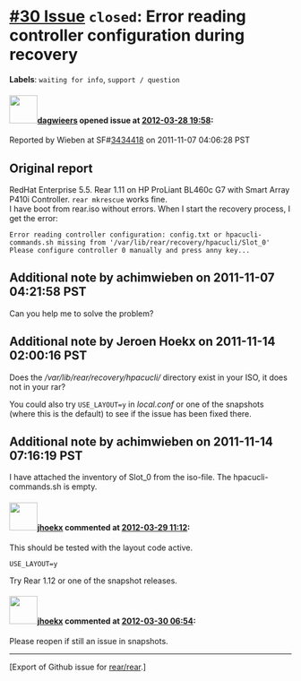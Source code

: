 [\#30 Issue](https://github.com/rear/rear/issues/30) `closed`: Error reading controller configuration during recovery
=====================================================================================================================

**Labels**: `waiting for info`, `support / question`

#### <img src="https://avatars.githubusercontent.com/u/388198?u=0732dee3fe5002278cfbf40359ec431bdcf5f06c&v=4" width="50">[dagwieers](https://github.com/dagwieers) opened issue at [2012-03-28 19:58](https://github.com/rear/rear/issues/30):

Reported by Wieben at
SF\#[3434418](https://sourceforge.net/tracker/?func=detail&aid=3434418&group_id=171835&atid=859452)
on 2011-11-07 04:06:28 PST

Original report
---------------

RedHat Enterprise 5.5. Rear 1.11 on HP ProLiant BL460c G7 with Smart
Array P410i Controller. `rear mkrescue` works fine.  
I have boot from rear.iso without errors. When I start the recovery
process, I get the error:

    Error reading controller configuration: config.txt or hpacucli-commands.sh missing from '/var/lib/rear/recovery/hpacucli/Slot_0'
    Please configure controller 0 manually and press anny key...

Additional note by achimwieben on 2011-11-07 04:21:58 PST
---------------------------------------------------------

Can you help me to solve the problem?

Additional note by Jeroen Hoekx on 2011-11-14 02:00:16 PST
----------------------------------------------------------

Does the */var/lib/rear/recovery/hpacucli/* directory exist in your ISO,
it does not in your rar?

You could also try `USE_LAYOUT=y` in *local.conf* or one of the
snapshots (where this is the default) to see if the issue has been fixed
there.

Additional note by achimwieben on 2011-11-14 07:16:19 PST
---------------------------------------------------------

I have attached the inventory of Slot\_0 from the iso-file. The
hpacucli-commands.sh is empty.

#### <img src="https://avatars.githubusercontent.com/u/783473?v=4" width="50">[jhoekx](https://github.com/jhoekx) commented at [2012-03-29 11:12](https://github.com/rear/rear/issues/30#issuecomment-4808427):

This should be tested with the layout code active.

    USE_LAYOUT=y

Try Rear 1.12 or one of the snapshot releases.

#### <img src="https://avatars.githubusercontent.com/u/783473?v=4" width="50">[jhoekx](https://github.com/jhoekx) commented at [2012-03-30 06:54](https://github.com/rear/rear/issues/30#issuecomment-4837292):

Please reopen if still an issue in snapshots.

------------------------------------------------------------------------

\[Export of Github issue for
[rear/rear](https://github.com/rear/rear).\]
